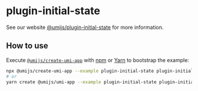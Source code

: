 # plugin-initial-state

See our website [@umijs/plugin-initial-state](https://umijs.org/plugins/plugin-initial-state) for more information.

## How to use

Execute [`@umijs/create-umi-app`](https://github.com/umijs/umi/tree/3.x/packages/create-umi-app) with [npm](https://docs.npmjs.com/cli/init) or [Yarn](https://yarnpkg.com/lang/en/docs/cli/create/) to bootstrap the example:

```bash
npx @umijs/create-umi-app --example plugin-initial-state plugin-initial-state-app
# or
yarn create @umijs/umi-app --example plugin-initial-state plugin-initial-state-app
```
